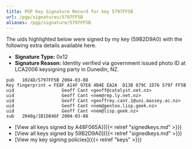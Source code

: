 ```yaml
---
title: PGP Key Signature Record for key 5797FF5B
url: /pgp/signatures/5797FF5B
aliases: /pgp/signature/5797FF5B
---
```



The uids highlighted below were signed by my key (59B2D9A0) with
 the following extra details available
here.

 * **Signature Type:** 0x12
 * **Signature Reason:** Identity verified via government issued photo ID at LCA2006 keysigning party in Dunedin, NZ.

```text {hl_lines=[3, 4, 5, 6, 7]}
pub   1024D/5797FF5B 2004-03-08
Key fingerprint = FE8F A14F 97E8 4B4E EA2A  D13B 879C 1D76 5797 FF5B
uid                  Geoff Cant <geoff@catalyst.net.nz>
uid                  Geoff Cant <nem@rep.ly.net.nz>
uid                  Geoff Cant <geoffrey.cant.1@uni.massey.ac.nz>
uid                  Geoff Cant <nem@gentoo.lisp.geek.nz>
uid                  Geoff Cant <nem@lisp.geek.nz>
sub   2048g/1B1D846F 2004-03-08
```

  * [View all keys signed by A48F065A]({{< relref "signedkeys.md" >}})
  * [View all keys signed by 59B2D9A0]({{< relref "signedkeys.md" >}})
  * [View my key signing policies]({{< relref "keys" >}})